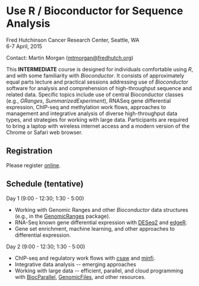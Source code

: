 Use R / Bioconductor for Sequence Analysis
==========================================

Fred Hutchinson Cancer Research Center, Seattle, WA<br />
6-7 April, 2015

Contact: Martin Morgan
([mtmorgan@fredhutch.org](mailto:mtmorgan@fredhutch.org))

This **INTERMEDIATE** course is designed for individuals comfortable
using _R_, and with some familiarity with _Bioconductor_. It consists
of approximately equal parts lecture and practical sessions addressing
use of _Bioconductor_ software for analysis and comprehension of
high-throughput sequence and related data. Specific topics include use
of central Bioconductor classes (e.g., _GRanges_,
_SummarizedExperiment_), RNASeq gene differential expression, ChIP-seq
and methylation work flows, approaches to management and integrative
analysis of diverse high-throughput data types, and strategies for
working with large data. Participants are required to bring a laptop
with wireless internet access and a modern version of the Chrome or
Safari web browser.

Registration
------------

Please register [online](https://register.bioconductor.org/Seattle-Apr-2015/).

Schedule (tentative)
--------------------

Day 1 (9:00 - 12:30; 1:30 - 5:00)

- Working with Genomic Ranges and other _Bioconductor_ data structures
  (e.g., in the
  [GenomicRanges](http://bioconductor.org/packages/devel/bioc/html/GenomicRanges.html)
  package).
- RNA-Seq known gene differential expression with
  [DESeq2](http://bioconductor.org/packages/devel/bioc/html/DESeq2.html) and
  [edgeR](http://bioconductor.org/packages/devel/bioc/html/edgeR.html).
- Gene set enrichment, machine learning, and other approaches to
  differential expression.

Day 2 (9:00 - 12:30; 1:30 - 5:00)

- ChIP-seq and regulatory work flows with
  [csaw](http://bioconductor.org/packages/devel/bioc/html/csaw.html)
  and
  [minfi](http://bioconductor.org/packages/devel/bioc/html/minfi.html).
- Integrative data analysis -- emerging approaches
- Working with large data -- efficient, parallel, and cloud
  programming with
  [BiocParallel](http://bioconductor.org/packages/devel/bioc/html/BiocParallel.html),
  [GenomicFiles](http://bioconductor.org/packages/devel/bioc/html/GenomicFiles.html),
  and other resources.


